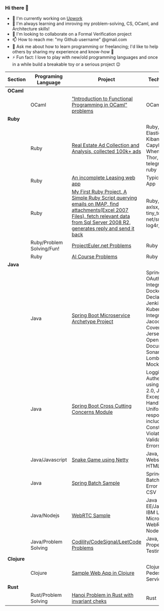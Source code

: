 ### Hi there 👋

- 🔭 I'm currently working on [Upwork](https://www.upwork.com/freelancers/~0174056fe6a10d54d1)
- 🌱 I'm always learning and imroving my problem-solving, CS, OCaml, and Architecture skills!
- 👯 I'm looking to collaborate on a Formal Verification project
- 📫 How to reach me: "my Github username" @gmail.com
- 💬 Ask me about how to learn programming or freelancing; I'd like to help others by sharing my experience and know-how 🤙
- ⚡ Fun fact: I love to play with new/old programming languages and once in a while build a breakable toy or a serious project 😉

<!-- 
- 💬 Ask me about whatever ;-)
- 🤔 I'm looking for help building a website(sth like TrustPilot) to list outstanding business services and products 
- !-->


| Section                   | Programing Language       | Project                   | Technologies 
| ------------------------- | ------------------------- | ------------------------- | -------------------------
| **OCaml** |  |  | 
| | OCaml | ["Introduction to Functional Programming in OCaml" problems](https://github.com/jzinedine/ocaml-learning) | OCaml
| **Ruby** |  | | 
| | Ruby | [Real Estate Ad Collection and Analysis, collected 100k+ ads](https://github.com/jzinedine/rahnama_dot_com_scraper) | Ruby, ElasticSeach, Kibana, Sqlite, Capybara, Whenever, Thor, telegram-bot-ruby
| | Ruby | [An incomplete Leasing web app](https://github.com/jzinedine/leasing) | Typical Ruby App
| | Ruby | [My First Ruby Project, A Simple Ruby Script querying emails on IMAP, find attachments(Excel 2007 Files), fetch relevant data from Sql Server 2008 R2, generates reply and send it back](https://github.com/jzinedine/Profile_Filler) | Ruby, mail, axlsx, roo, tiny_tds, net/smtp, log4r, zip
| | Ruby/Problem Solving/Fun! | [ProjectEuler.net Problems](https://github.com/jzinedine/projecteuler.net) | Ruby
| | Ruby | [AI Course Problems](https://github.com/jzinedine/aiexercises) | Ruby
| **Java** | | |
| | Java | [Spring Boot Microservice Archetype Project](https://github.com/paisley-digital/embryo) | Spring Boot, OAuth 2.0 Integration, Docker Images, Declarative Jenkins CI/CD, Kubernetes Integration, Jacoco Code Coverage, Jersey, JPA, OpenAPI Documentation, SonarQube, Lombok, JUnit, Mockito
| | Java | [Spring Boot Cross Cutting Concerns Module](https://github.com/paisley-digital/cross-cutting) | Logging, Authentication using OAuth 2.0, JWT, Exception Handling and Uniform responses including Constraint Violation and Validation Errors
| | Java/Javascript | [Snake Game using Netty](https://github.com/jzinedine/snake-game) | Java, Netty, Websocket, HTML Canvas
| | Java | [Spring Batch Sample](https://github.com/jzinedine/Spring-Batch-Challenge) | Spring, Spring Batch, Batch Error Handling, CSV
| | Java/Nodejs | [WebRTC Sample](https://github.com/jzinedine/video-chat) | Java EE/Jakarta EE, IBM Liberty Microprofile, WebRTC, NodeJS
| | Java/Problem Solving | [Codility/CodeSignal/LeetCode Problems](https://github.com/jzinedine/codility) | Java, JUnit, Property Based Testing
| **Clojure** | | | 
| | Clojure | [Sample Web App in Clojure](https://github.com/jzinedine/cp-infra/tree/master/src/cp_infra) | Clojure, Pedestal, Web Services
| **Rust** | | | 
| | Rust/Problem Solving | [Hanoi Problem in Rust with invariant cheks](https://github.com/jzinedine/rust_playground) | Rust
